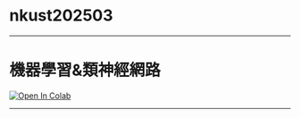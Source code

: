 # nkust202503
----

# 機器學習&類神經網路

[![Open In Colab](https://colab.research.google.com/assets/colab-badge.svg)](https://colab.research.google.com/github/maloyang/nkust_202503_nn)

----
